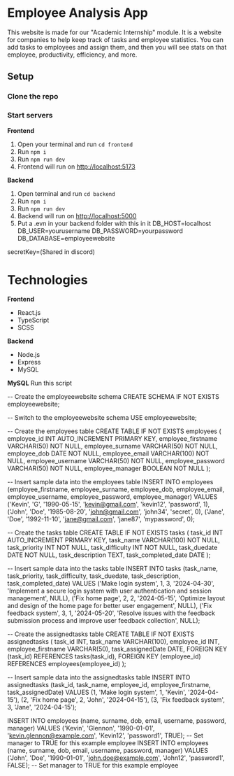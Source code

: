# Employee Analysis App

This website is made for our "Academic Internship" module. It is a website for companies to help keep track of tasks and employee statistics. You can add tasks to employees and assign them, and then you will see stats on that employee, productivity, efficiency, and more.

## Setup

### Clone the repo

### Start servers

**Frontend**

1. Open your terminal and run `cd frontend`
2. Run `npm i`
3. Run `npm run dev`
4. Frontend will run on [http://localhost:5173](http://localhost:5173)

**Backend**

1. Open terminal and run `cd backend`
2. Run `npm i`
3. Run `npm run dev`
4. Backend will run on [http://localhost:5000](http://localhost:5000)
5. Put a .evn in your backend folder with this in it
DB_HOST=localhost
DB_USER=yourusername
DB_PASSWORD=yourpassword
DB_DATABASE=employeewebsite

secretKey=(Shared in discord)

# Technologies

**Frontend**

- React.js
- TypeScript
- SCSS

**Backend**

- Node.js
- Express
- MySQL

**MySQL**
Run this script

-- Create the employeewebsite schema
CREATE SCHEMA IF NOT EXISTS employeewebsite;

-- Switch to the employeewebsite schema
USE employeewebsite;

-- Create the employees table
CREATE TABLE IF NOT EXISTS employees (
    employee_id INT AUTO_INCREMENT PRIMARY KEY,
    employee_firstname VARCHAR(50) NOT NULL,
    employee_surname VARCHAR(50) NOT NULL,
    employee_dob DATE NOT NULL,
    employee_email VARCHAR(100) NOT NULL,
    employee_username VARCHAR(50) NOT NULL,
    employee_password VARCHAR(50) NOT NULL,
    employee_manager BOOLEAN NOT NULL
);

-- Insert sample data into the employees table
INSERT INTO employees (employee_firstname, employee_surname, employee_dob, employee_email, employee_username, employee_password, employee_manager)
VALUES ('Kevin', 'G', '1990-05-15', 'kevin@gmail.com', 'kevin12', 'password', 1),
       ('John', 'Doe', '1985-08-20', 'john@gmail.com', 'john34', 'secret', 0),
       ('Jane', 'Doe', '1992-11-10', 'jane@gmail.com', 'jane87', 'mypassword', 0);

-- Create the tasks table
CREATE TABLE IF NOT EXISTS tasks (
    task_id INT AUTO_INCREMENT PRIMARY KEY,
    task_name VARCHAR(100) NOT NULL,
    task_priority INT NOT NULL,
    task_difficulty INT NOT NULL,
    task_duedate DATE NOT NULL,
    task_description TEXT,
    task_completed_date DATE
);

-- Insert sample data into the tasks table
INSERT INTO tasks (task_name, task_priority, task_difficulty, task_duedate, task_description, task_completed_date)
VALUES ('Make login system', 1, 3, '2024-04-30', 'Implement a secure login system with user authentication and session management', NULL),
       ('Fix home page', 2, 2, '2024-05-15', 'Optimize layout and design of the home page for better user engagement', NULL),
       ('Fix feedback system', 3, 1, '2024-05-20', 'Resolve issues with the feedback submission process and improve user feedback collection', NULL);

-- Create the assignedtasks table
CREATE TABLE IF NOT EXISTS assignedtasks (
    task_id INT,
    task_name VARCHAR(100),
    employee_id INT,
    employee_firstname VARCHAR(50),
    task_assignedDate DATE,
    FOREIGN KEY (task_id) REFERENCES tasks(task_id),
    FOREIGN KEY (employee_id) REFERENCES employees(employee_id)
);

-- Insert sample data into the assignedtasks table
INSERT INTO assignedtasks (task_id, task_name, employee_id, employee_firstname, task_assignedDate)
VALUES (1, 'Make login system', 1, 'Kevin', '2024-04-15'),
       (2, 'Fix home page', 2, 'John', '2024-04-15'),
       (3, 'Fix feedback system', 3, 'Jane', '2024-04-15');


INSERT INTO employees (name, surname, dob, email, username, password, manager) 
VALUES ('Kevin', 'Glennon', '1990-01-01', 'kevin.glennon@example.com', 'Kevin12', 'password1', TRUE); -- Set manager to TRUE for this example employee
INSERT INTO employees (name, surname, dob, email, username, password, manager) 
VALUES ('John', 'Doe', '1990-01-01', 'john.doe@example.com', 'John12', 'password1', FALSE); -- Set manager to TRUE for this example employee
